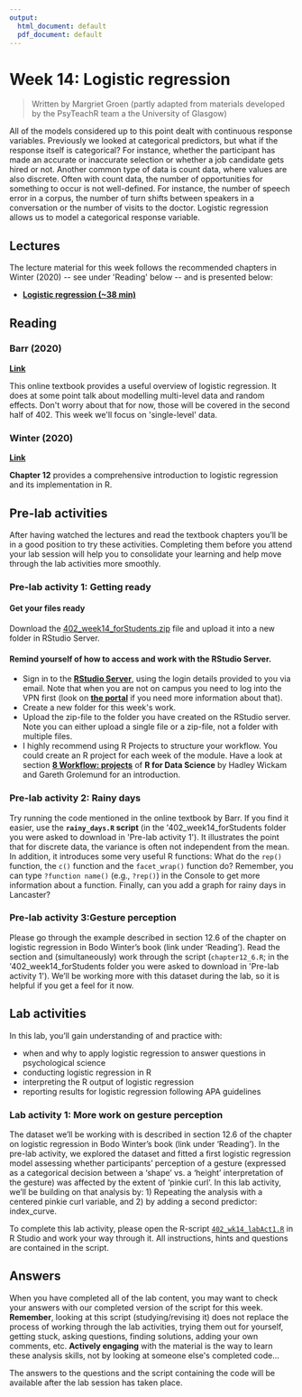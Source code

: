 ```yaml
---
output:
  html_document: default
  pdf_document: default
---
```


# Week 14: Logistic regression

> Written by Margriet Groen (partly adapted from materials developed by the PsyTeachR team a the University of Glasgow)

All of the models considered up to this point dealt with continuous response variables. Previously we looked at categorical predictors, but what if the response itself is categorical? For instance, whether the participant has made an accurate or inaccurate selection or whether a job candidate gets hired or not. Another common type of data is count data, where values are also discrete. Often with count data, the number of opportunities for something to occur is not well-defined. For instance, the number of speech error in a corpus, the number of turn shifts between speakers in a conversation or the number of visits to the doctor. Logistic regression allows us to model a categorical response variable.  

## Lectures
The lecture material for this week follows the recommended chapters in Winter (2020) -- see under 'Reading' below -- and is presented below:

* [**Logistic regression (~38 min)**](https://estream.lancaster.ac.uk/View.aspx?id=61351~5d~uUTAHJgFLO) 

## Reading

### Barr (2020)
[**Link**](https://psyteachr.github.io/stat-models-v1/generalized-linear-mixed-effects-models.html)

This online textbook provides a useful overview of logistic regression. It does at some point talk about modelling multi-level data and random effects. Don't worry about that for now, those will be covered in the second half of 402. This week we'll focus on 'single-level' data.

### Winter (2020)
[**Link**](https://eu.alma.exlibrisgroup.com/leganto/public/44LAN_INST/citation/83408786230001221?auth=SAML)

**Chapter 12** provides a comprehensive introduction to logistic regression and its implementation in R.

## Pre-lab activities
After having watched the lectures and read the textbook chapters you’ll be in a good position to try these activities. Completing them before you attend your lab session will help you to consolidate your learning and help move through the lab activities more smoothly.

### Pre-lab activity 1: Getting ready
#### Get your files ready
Download the [402_week14_forStudents.zip](files/week14/402_week14_forStudents.zip) file and upload it into a new folder in RStudio Server.  

#### Remind yourself of how to access and work with the RStudio Server.

* Sign in to the [**RStudio Server**](http://psy-rstudio.lancaster.ac.uk/), using the login details provided to you via email. Note that when you are not on campus you need to log into the VPN first (look on [**the portal**](https://portal.lancaster.ac.uk/ask/vpn/) if you need more information about that).
* Create a new folder for this week's work. 
* Upload the zip-file to the folder you have created on the RStudio server. Note you can either upload a single file or a zip-file, not a folder with multiple files.
* I highly recommend using R Projects to structure your workflow. You could create an R project for each week of the module. Have a look at section [**8 Workflow: projects**](https://r4ds.had.co.nz/workflow-projects.html) of **R for Data Science** by Hadley Wickam and Gareth Grolemund for an introduction.

### Pre-lab activity 2: Rainy days
Try running the code mentioned in the online textbook by Barr. If you find it easier, use the **`rainy_days.R` script** (in the '402_week14_forStudents folder you were asked to download in 'Pre-lab activity 1'). It illustrates the point that for discrete data, the variance is often not independent from the mean. In addition, it introduces some very useful R functions: What do the `rep()` function, the `c()` function and the `facet_wrap()` function do? Remember, you can type `?function name()` (e.g., `?rep()`) in the Console to get more information about a function.
Finally, can you add a graph for rainy days in Lancaster?

### Pre-lab activity 3:Gesture perception
Please go through the example described in section 12.6 of the chapter on logistic regression in Bodo Winter’s book (link under ‘Reading’). Read the section and (simultaneously) work through the script (`chapter12_6.R`; in the '402_week14_forStudents folder you were asked to download in 'Pre-lab activity 1'). We’ll be working more with this dataset during the lab, so it is helpful if you get a feel for it now.

## Lab activities
In this lab, you’ll gain understanding of and practice with:

* when and why to apply logistic regression to answer questions in psychological science
* conducting logistic regression in R 
* interpreting the R output of logistic regression 
* reporting results for logistic regression following APA guidelines

### Lab activity 1: More work on gesture perception
The dataset we’ll be working with is described in section 12.6 of the chapter on logistic regression in Bodo Winter’s book (link under ‘Reading’). In the pre-lab activity, we explored the dataset and fitted a first logistic regression model assessing whether participants’ perception of a gesture (expressed as a categorical decision between a ‘shape’ vs. a ‘height’ interpretation of the gesture) was affected by the extent of ‘pinkie curl’. In this lab activity, we’ll be building on that analysis by: 1) Repeating the analysis with a centered pinkie curl variable, and 2) by adding a second predictor: index_curve.

To complete this lab activity, please open the R-script [`402_wk14_labAct1.R`](files/week14/402_wk14_labAct1.R) in R Studio and work your way through it.
All instructions, hints and questions are contained in the script.

## Answers

When you have completed all of the lab content, you may want to check your answers with our completed version of the script for this week. **Remember**, looking at this script (studying/revising it) does not replace the process of working through the lab activities, trying them out for yourself, getting stuck, asking questions, finding solutions, adding your own comments, etc. **Actively engaging** with the material is the way to learn these analysis skills, not by looking at someone else's completed code...

The answers to the questions and the script containing the code will be available after the lab session has taken place.

<!--You can download the R-script that includes the relevant code here: [402_wk14_labAct1_withAnswers.R](files/week14/402_wk14_labAct1_withAnswers.R).-->
